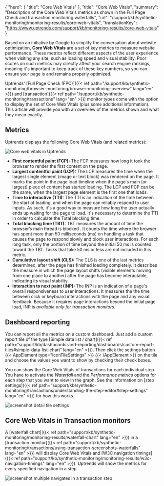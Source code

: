 {
  "hero": {
    "title": "Core Web Vitals"
  },
  "title": "Core Web Vitals",
  "summary": "Description of the Core Web Vitals metrics as shown in the Full Page Check and transaction monitoring waterfalls",
  "url": "/support/kb/synthetic-monitoring/monitoring-results/core-web-vitals",
  "translationKey": "https://www.uptrends.com/support/kb/monitoring-results/core-web-vitals"
}


Based on an initiative by Google to simplify the conversation about website optimization, **Core Web Vitals** are a set of key metrics to measure website performance. These metrics reflect different aspects of the user experience when visiting any site, such as loading speed and visual stability. Poor scores on such metrics may directly affect your search engine rankings, meaning it's important to keep track of these key numbers, so you can ensure your page is and remains properly optimized. 

Uptrends' [Full Page Check (FPC)]({{< ref path="/support/kb/synthetic-monitoring/browser-monitoring/browser-monitoring-overview" lang="en" >}}) and [transaction]({{< ref path="/support/kb/synthetic-monitoring/transactions" lang="en" >}}) monitor types come with the option to display the set of Core Web Vitals (plus some additional information). This article will provide you with an overview of the metrics shown and what they mean exactly. 

## Metrics

Uptrends displays the following Core Web Vitals (and related metrics):

![Core web vitals in Uptrends](/img/content/scr-inp-in-cwv.min.png)

- **First contentful paint (FCP):** The FCP measures how long it took the browser to render the first content on the page.
- **Largest contentful paint (LCP):** The LCP measures the time when the largest single element (image or text block) was rendered on the page. It marks the point in the page load timeline when the page's main (or largest) piece of content has started loading. The LCP and FCP can be the same, when the largest page element is the first one that loads.
- **Time to interactive (TTI):** The TTI is an indication of the time between the start of loading, and when the page can reliably respond to user inputs. As such, it's a good way to measure how long the user actually ends up waiting for the page to load. It's necessary to determine the TTI in order to calculate the Total blocking time. 
- **Total blocking time (TBT):** TBT measures the amount of time the browser’s main thread is blocked . It counts the time where the browser has spent more than 50 milliseconds (ms) on handling a task that causes the page to respond slowly and block user interactions. For each long task, only the portion of time beyond the initial 50 ms is counted toward the TBT. Tasks that take 50 ms or less are not included in this metric.
- **Cumulative layout shift (CLS):** The CLS is one of the last metrics determined, after the page has finished loading completely. It describes the measure in which the page layout shifts (visible elements moving from one place to another) after the page has become interactable, indicating its visual stability.  
- **Interaction to next paint (INP):** The INP is an indication of a page's overall responsiveness to user interactions. It measures the the time between click or keyboard interactions with the page and any visual feedback. Because it requires page interactions beyond the initial page load, INP is *available only for transaction monitors*.

## Dashboard reporting

You can report all the metrics on a custom dashboard. Just add a custom report tile of the type [Simple data list / chart]({{< ref path="support/kb/dashboards-and-reporting/dashboards/custom-report-tiles#simple-data-list-chart" lang="en" >}}). Then click the settings button  {{< AppElement type="iconTileSettings" >}} {{< /AppElement >}} on the tile and choose the values you want to show by checking their check boxes. 

You can show the Core Web Vitals of transactions for each individual step. You have to activate the *Waterfall* and the *Performance metrics* options for each step that you want to view in the graph. See the information on [step settings]({{< ref path="support/kb/synthetic-monitoring/transactions/understanding-the-step-editor#step-settings" lang="en" >}}) for how this works. 

![screenshot detail tile settings](/img/content/scr_simple-data-metrics.min.png)

## Core Web Vitals in Transaction monitors

A [waterfall chart]({{< ref path="support/kb/synthetic-monitoring/monitoring-results/waterfall-chart" lang="en" >}}) in a [transaction monitor]({{< ref path="support/kb/synthetic-monitoring/transactions/using-transaction-screenshots-waterfalls" lang="en" >}}) will display Core Web Vitals and [W3C navigation timings]({{< ref path="support/kb/synthetic-monitoring/monitoring-results/w3c-navigation-timings" lang="en" >}}). Uptrends will show the metrics for every specified navigation in a step. 

![screenshot multiple navigates in a transaction step](/img/content/scr-cl-transaction-waterfall.min.png)